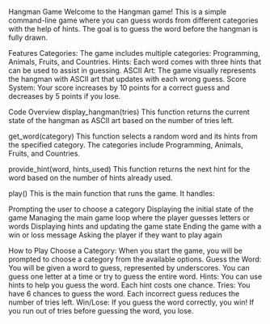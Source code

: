 Hangman Game
Welcome to the Hangman game! This is a simple command-line game where you can guess words from different categories with the help of hints. The goal is to guess the word before the hangman is fully drawn.

Features
Categories: The game includes multiple categories: Programming, Animals, Fruits, and Countries.
Hints: Each word comes with three hints that can be used to assist in guessing.
ASCII Art: The game visually represents the hangman with ASCII art that updates with each wrong guess.
Score System: Your score increases by 10 points for a correct guess and decreases by 5 points if you lose.

Code Overview
display_hangman(tries)
This function returns the current state of the hangman as ASCII art based on the number of tries left.

get_word(category)
This function selects a random word and its hints from the specified category. The categories include Programming, Animals, Fruits, and Countries.

provide_hint(word, hints_used)
This function returns the next hint for the word based on the number of hints already used.

play()
This is the main function that runs the game. It handles:

Prompting the user to choose a category
Displaying the initial state of the game
Managing the main game loop where the player guesses letters or words
Displaying hints and updating the game state
Ending the game with a win or loss message
Asking the player if they want to play again

How to Play
Choose a Category: When you start the game, you will be prompted to choose a category from the available options.
Guess the Word: You will be given a word to guess, represented by underscores. You can guess one letter at a time or try to guess the entire word.
Hints: You can use hints to help you guess the word. Each hint costs one chance.
Tries: You have 6 chances to guess the word. Each incorrect guess reduces the number of tries left.
Win/Lose: If you guess the word correctly, you win! If you run out of tries before guessing the word, you lose.
